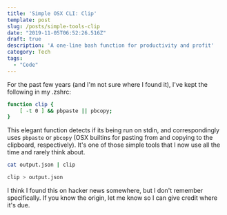```yaml
---
title: 'Simple OSX CLI: Clip'
template: post
slug: /posts/simple-tools-clip
date: "2019-11-05T06:52:26.516Z"
draft: true
description: 'A one-line bash function for productivity and profit'
category: Tech
tags:
  - "Code"
---
```


For the past few years (and I'm not sure where I found it), I've kept the following in my .zshrc:

```bash
function clip {
	[ -t 0 ] && pbpaste || pbcopy;
}
```

This elegant function detects if its being run on stdin, and correspondingly uses `pbpaste` or `pbcopy` (OSX builtins for pasting from and copying to the clipboard, respectively). It's one of those simple tools that I now use all the time and rarely think about.

```sh
cat output.json | clip
```

```sh
clip > output.json
```

I think I found this on hacker news somewhere, but I don't remember specifically. If you know the origin, let me know so I can give credit where it's due.

